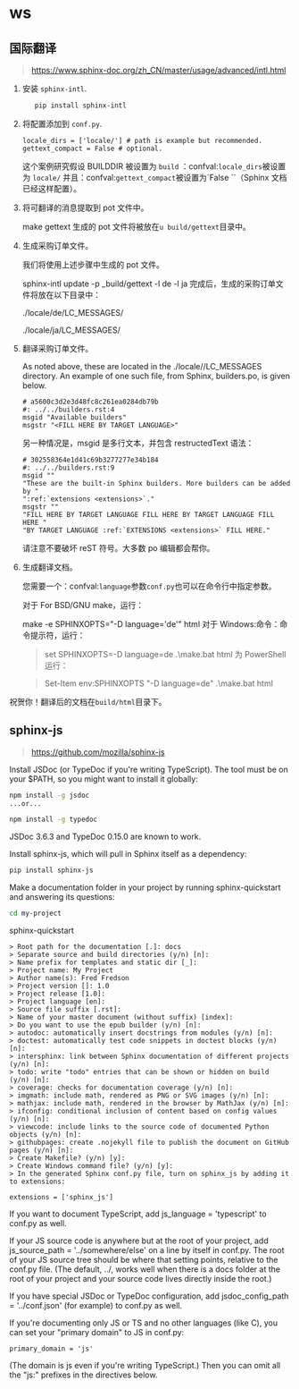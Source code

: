 # ws

## 国际翻译

> https://www.sphinx-doc.org/zh_CN/master/usage/advanced/intl.html

1. 安装 `sphinx-intl`.

   ```sh
      pip install sphinx-intl
   ```

2. 将配置添加到 `conf.py`.

   ```
   locale_dirs = ['locale/'] # path is example but recommended.
   gettext_compact = False # optional.
   ```

   这个案例研究假设 BUILDDIR 被设置为 `build` ：confval:`locale_dirs`被设置为 `locale/` 并且：confval:`gettext_compact`被设置为`False ``（Sphinx 文档已经这样配置）。

3. 将可翻译的消息提取到 pot 文件中。

   make gettext
   生成的 pot 文件将被放在`u build/gettext`目录中。

4. 生成采购订单文件。

   我们将使用上述步骤中生成的 pot 文件。

   sphinx-intl update -p \_build/gettext -l de -l ja
   完成后，生成的采购订单文件将放在以下目录中：

   ./locale/de/LC_MESSAGES/

   ./locale/ja/LC_MESSAGES/

5. 翻译采购订单文件。

   As noted above, these are located in the ./locale/<lang>/LC_MESSAGES directory. An example of one such file, from Sphinx, builders.po, is given below.

   ```
   # a5600c3d2e3d48fc8c261ea0284db79b
   #: ../../builders.rst:4
   msgid "Available builders"
   msgstr "<FILL HERE BY TARGET LANGUAGE>"
   ```

   另一种情况是，msgid 是多行文本，并包含 restructedText 语法：

   ```
   # 302558364e1d41c69b3277277e34b184
   #: ../../builders.rst:9
   msgid ""
   "These are the built-in Sphinx builders. More builders can be added by "
   ":ref:`extensions <extensions>`."
   msgstr ""
   "FILL HERE BY TARGET LANGUAGE FILL HERE BY TARGET LANGUAGE FILL HERE "
   "BY TARGET LANGUAGE :ref:`EXTENSIONS <extensions>` FILL HERE."
   ```

   请注意不要破坏 reST 符号。大多数 po 编辑都会帮你。

6. 生成翻译文档。

   您需要一个：confval:`language`参数`conf.py`也可以在命令行中指定参数。

   对于 For BSD/GNU make，运行：

   make -e SPHINXOPTS="-D language='de'" html
   对于 Windows:命令：命令提示符，运行：

   > set SPHINXOPTS=-D language=de
   > .\make.bat html
   > 为 PowerShell 运行：

   > Set-Item env:SPHINXOPTS "-D language=de"
   > .\make.bat html

祝贺你！翻译后的文档在`build/html`目录下。

## sphinx-js

> https://github.com/mozilla/sphinx-js

Install JSDoc (or TypeDoc if you're writing TypeScript). 
The tool must be on your $PATH, so you might want to install it globally:

```sh
npm install -g jsdoc
...or...

npm install -g typedoc
```

JSDoc 3.6.3 and TypeDoc 0.15.0 are known to work.

Install sphinx-js, which will pull in Sphinx itself as a dependency:
```sh
pip install sphinx-js
```
Make a documentation folder in your project by running sphinx-quickstart and answering its questions:
```sh
cd my-project
```
sphinx-quickstart
```
> Root path for the documentation [.]: docs
> Separate source and build directories (y/n) [n]:
> Name prefix for templates and static dir [_]:
> Project name: My Project
> Author name(s): Fred Fredson
> Project version []: 1.0
> Project release [1.0]:
> Project language [en]:
> Source file suffix [.rst]:
> Name of your master document (without suffix) [index]:
> Do you want to use the epub builder (y/n) [n]:
> autodoc: automatically insert docstrings from modules (y/n) [n]:
> doctest: automatically test code snippets in doctest blocks (y/n) [n]:
> intersphinx: link between Sphinx documentation of different projects (y/n) [n]:
> todo: write "todo" entries that can be shown or hidden on build (y/n) [n]:
> coverage: checks for documentation coverage (y/n) [n]:
> imgmath: include math, rendered as PNG or SVG images (y/n) [n]:
> mathjax: include math, rendered in the browser by MathJax (y/n) [n]:
> ifconfig: conditional inclusion of content based on config values (y/n) [n]:
> viewcode: include links to the source code of documented Python objects (y/n) [n]:
> githubpages: create .nojekyll file to publish the document on GitHub pages (y/n) [n]:
> Create Makefile? (y/n) [y]:
> Create Windows command file? (y/n) [y]:
> In the generated Sphinx conf.py file, turn on sphinx_js by adding it to extensions:
```
```
extensions = ['sphinx_js']
```
If you want to document TypeScript, add js_language = 'typescript' to conf.py as well.

If your JS source code is anywhere but at the root of your project, add js_source_path = '../somewhere/else' on a line by itself in conf.py. The root of your JS source tree should be where that setting points, relative to the conf.py file. (The default, ../, works well when there is a docs folder at the root of your project and your source code lives directly inside the root.)

If you have special JSDoc or TypeDoc configuration, add jsdoc_config_path = '../conf.json' (for example) to conf.py as well.

If you're documenting only JS or TS and no other languages (like C), you can set your "primary domain" to JS in conf.py:
```
primary_domain = 'js'
```
(The domain is js even if you're writing TypeScript.) Then you can omit all the "js:" prefixes in the directives below.
